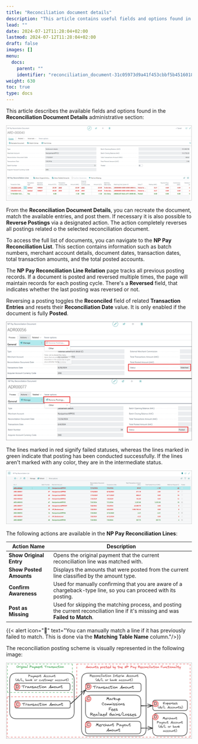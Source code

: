 ```yaml
---
title: "Reconciliation document details"
description: "This article contains useful fields and options found in the NP Pay Reconciliation Document administrative section."
lead: ""
date: 2024-07-12T11:28:04+02:00
lastmod: 2024-07-12T11:28:04+02:00
draft: false
images: []
menu:
  docs:
    parent: ""
    identifier: "reconciliation_document-31c05973d9a41f453cbbf5b4516018bb"
weight: 630
toc: true
type: docs
---
```


This article describes the available fields and options found in the **Reconciliation Document Details** administrative section:

   ![np_pay_document](Images/np_pay_document.PNG)

From the **Reconciliation Document Details**, you can recreate the document, match the available entries, and post them. If necessary it is also possible to **Reverse Postings** via a designated action. The action completely reverses all postings related o the selected reconciliation document. 

To access the full list of documents, you can navigate to the **NP Pay Reconciliation List**. This section contains information such as batch numbers, merchant account details, document dates, transaction dates, total transaction amounts, and the total posted accounts. 

The **NP Pay Reconciliation Line Relation** page tracks all previous posting records. If a document is posted and reversed multiple times, the page will maintain records for each posting cycle. There's a **Reversed** field, that indicates whether the last posting was reversed or not.

Reversing a posting toggles the **Reconciled** field of related **Transaction Entries** and resets their **Reconciliation Date** value. It is only enabled if the document is fully **Posted**.

   ![reconciliation_doc_reverse](Images/reconciliation_doc_reverse.png)

The lines marked in red signify failed statuses, whereas the lines marked in green indicate that posting has been conducted successfully. If the lines aren't marked with any color, they are in the intermediate status. 

   ![np_pay_reconciliation_list](Images/np_pay_reconciliation_list.PNG)

The following actions are available in the **NP Pay Reconciliation Lines**: 

| Action Name      | Description |
| ----------- | ----------- |
| **Show Original Entry** | Opens the original payment that the current reconciliation line was matched with. | 
| **Show Posted Amounts** | Displays the amounts that were posted from the current line classified by the amount type. | 
| **Confirm Awareness** | Used for manually confirming that you are aware of a chargeback-type line, so you can proceed with its posting. | 
| **Post as Missing** | Used for skipping the matching process, and posting the current reconciliation line if it's missing and was **Failed to Match**. | 


   {{< alert icon="📝" text="You can manually match a line if it has previously failed to match. This is done via the <b>Matching Table Name</b> column."/>}}

The reconciliation posting scheme is visually represented in the following image:

   ![np_pay_posting_scheme](Images/np_pay_posting_scheme.PNG)